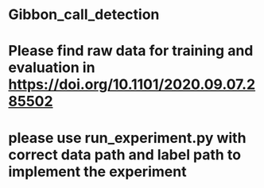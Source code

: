# Gibbon_call_detection
# Please find raw data for training and evaluation in https://doi.org/10.1101/2020.09.07.285502
# please use run_experiment.py with correct data path and label path to implement the experiment
